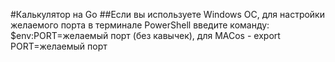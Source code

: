 #Калькулятор на Go
##Если вы используете Windows OC, для настройки желаемого порта в терминале PowerShell введите команду: $env:PORT=желаемый порт (без кавычек), для MACos - export PORT=желаемый порт 